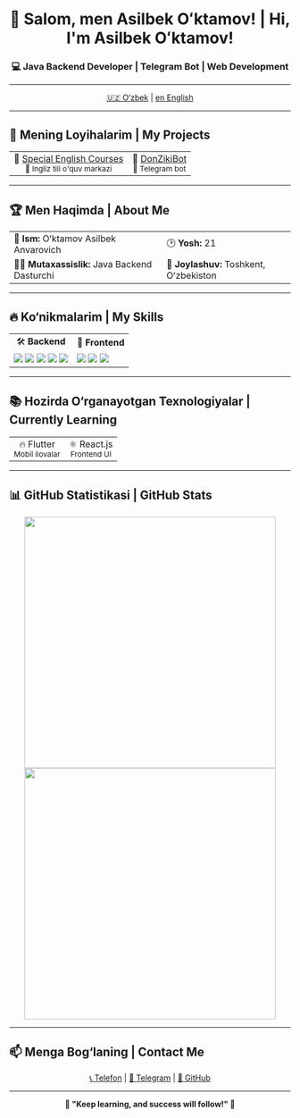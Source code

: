 <h1 align="center">👋 Salom, men Asilbek Oʻktamov! | Hi, I'm Asilbek Oʻktamov!</h1>
<h3 align="center">💻 Java Backend Developer | Telegram Bot | Web Development</h3>

---

<div align="center">
  <a href="#uzbek">🇺🇿 O‘zbek</a> |
  <a href="#english">en English</a>
</div>

---

## 🚀 Mening Loyihalarim | My Projects

<table>
  <tr>
    <td align="center">🔗 <a href="https://specialenglishcourses.com">Special English Courses</a><br><small>📌 Ingliz tili o'quv markazi</small></td>
    <td align="center">🤖 <a href="https://t.me/DonZikibot">DonZikiBot</a><br><small>📌 Telegram bot</small></td>
  </tr>
</table>

---

## 🏆 Men Haqimda | About Me

<table>
  <tr>
    <td>👤 <strong>Ism:</strong> Oʻktamov Asilbek Anvarovich</td>
    <td>🕑 <strong>Yosh:</strong> 21</td>
  </tr>
  <tr>
    <td>👨‍💻 <strong>Mutaxassislik:</strong> Java Backend Dasturchi</td>
    <td>📍 <strong>Joylashuv:</strong> Toshkent, Oʻzbekiston</td>
  </tr>
</table>

---

## 🔥 Ko‘nikmalarim | My Skills

<table>
  <tr>
    <td align="center">🛠 <strong>Backend</strong></td>
    <td align="center">🎨 <strong>Frontend</strong></td>
  </tr>
  <tr>
    <td>
      <img src="https://img.shields.io/badge/Java-ED8B00?style=for-the-badge&logo=java&logoColor=white">
      <img src="https://img.shields.io/badge/Spring%20Boot-6DB33F?style=for-the-badge&logo=spring-boot&logoColor=white">
      <img src="https://img.shields.io/badge/PostgreSQL-316192?style=for-the-badge&logo=postgresql&logoColor=white">
      <img src="https://img.shields.io/badge/Docker-2496ED?style=for-the-badge&logo=docker&logoColor=white">
      <img src="https://img.shields.io/badge/Telegram%20Bot-2CA5E0?style=for-the-badge&logo=telegram&logoColor=white">
    </td>
    <td>
      <img src="https://img.shields.io/badge/React-61DAFB?style=for-the-badge&logo=react&logoColor=white">
      <img src="https://img.shields.io/badge/HTML5-E34F26?style=for-the-badge&logo=html5&logoColor=white">
      <img src="https://img.shields.io/badge/CSS3-1572B6?style=for-the-badge&logo=css3&logoColor=white">
    </td>
  </tr>
</table>

---

## 📚 Hozirda O‘rganayotgan Texnologiyalar | Currently Learning

<table>
  <tr>
    <td align="center">🔥 Flutter<br><small>Mobil ilovalar</small></td>
    <td align="center">⚛ React.js<br><small>Frontend UI</small></td>
  </tr>
</table>

---

## 📊 GitHub Statistikasi | GitHub Stats

<p align="center">
  <img src="https://github-readme-stats.vercel.app/api?username=Asilbackend&show_icons=true&theme=tokyonight" width="450px">
  <img src="https://github-readme-streak-stats.herokuapp.com/?user=Asilbackend&theme=tokyonight" width="450px">
</p>

---

## 📫 Menga Bog‘laning | Contact Me

<p align="center">
  <a href="tel:+998919207150">📞 Telefon</a> |
  <a href="https://t.me/mathical_04">📩 Telegram</a> |
  <a href="https://github.com/Asilbackend">📂 GitHub</a>
</p>

---

<p align="center"><strong>🎯 "Keep learning, and success will follow!" 🚀</strong></p>
